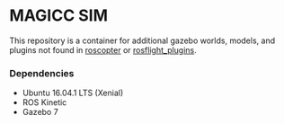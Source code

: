 MAGICC SIM
==========

This repository is a container for additional gazebo worlds, models, and plugins not found in [roscopter](https://github.com/byu-magicc/roscopter/tree/master/roscopter_sim) or [rosflight_plugins](https://github.com/byu-magicc/rosflight_plugins).

### Dependencies ###

- Ubuntu 16.04.1 LTS (Xenial)
- ROS Kinetic
- Gazebo 7
